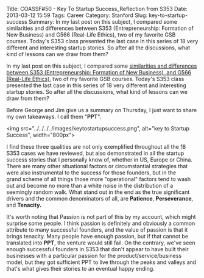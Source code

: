 Title: COASSF#50 - Key To Startup Success\_Reflection from S353
Date: 2013-03-12 15:59
Tags: Career
Category: Stanford
Slug: key-to-startup-success
Summary: In my last post on this subject, I compared some similarities and differences between S353 (Entrepreneurship: Formation of New Business) and G566 (Real-Life Ethics), two of my favorite GSB courses. Today's S353 class presented the last case in this series of 18 very different and interesting startup stories. So after all the discussions, what kind of lessons can we draw from them?

In my last post on this subject, I compared some [similarities and
differences between S353 (Entrepreneurship: Formation of New
Business)  and G566 (Real-Life
Ethics)](../../../2013/02/comparison-S353-and-G566-in-GSB/),
two of my favorite GSB courses. Today's S353 class presented the last
case in this series of 18 very different and interesting startup
stories. So after all the discussions, what kind of lessons can we draw
from them?

Before George and Jim give us a summary on Thursday, I just want to
share my own takeaways. I call them "**PPT**".

<img src="../../../../images/keytostartupsuccess.png", alt="key to Startup Success", width="800px">

I find these three qualities are not only exemplified throughout all the
18 S353 cases we have reviewed, but also demonstrated in all the startup
success stories that I personally know of, whether in US, Europe or
China. There are many other situational factors or circumstantial
strategies that were also instrumental to the success for those
founders, but in the grand scheme of all things those more "operational"
factors tend to wash out and become no more than a white noise in the
distribution of a seemingly random walk. What stand out in the end as
the true significant drivers and the common denominators of all, are
**Patience**, **Perseverance**, and **Tenacity.**

It's worth noting that Passion is not part of this by my account, which
might surprise some people. I think passion is definitely and obviously
a common attribute to many successful founders, and the value of passion
is that it brings tenacity. Many people have enough passion, but if that
cannot be translated into **PPT**, the venture would still fail. On the
contrary, we've seen enough successful founders in S353 that don't
appear to have built their businesses with a particular passion for the
product/service/business model, but they got sufficient PPT to live
through the peaks and valleys and that's what gives their stories to an
eventual happy ending.
